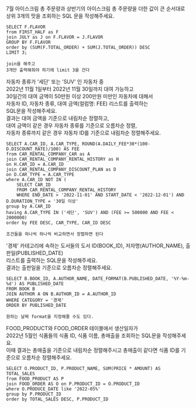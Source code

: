 7월 아이스크림 총 주문량과 상반기의 아이스크림 총 주문량을 더한 값이 큰 순서대로   
상위 3개의 맛을 조회하는 SQL 문을 작성해주세요.   
```
SELECT F.FLAVOR
from FIRST_HALF as F
join JULY as J on F.FLAVOR = J.FLAVOR
GROUP BY F.FLAVOR
order by (SUM(F.TOTAL_ORDER) + SUM(J.TOTAL_ORDER)) DESC
LIMIT 3;

join을 해주고
3개만 출력해줘야 하기에 limit 3을 건다   
```
자동차 종류가 '세단' 또는 'SUV' 인 자동차 중   
2022년 11월 1일부터 2022년 11월 30일까지 대여 가능하고   
30일간의 대여 금액이 50만원 이상 200만원 미만인 자동차에 대해서   
자동차 ID, 자동차 종류, 대여 금액(컬럼명: FEE) 리스트를 출력하는   
SQL문을 작성해주세요.   
결과는 대여 금액을 기준으로 내림차순 정렬하고,   
대여 금액이 같은 경우 자동차 종류를 기준으로 오름차순 정렬,   
자동차 종류까지 같은 경우 자동차 ID를 기준으로 내림차순 정렬해주세요.   
```
SELECT A.CAR_ID, A.CAR_TYPE, ROUND(A.DAILY_FEE*30*(100-D.DISCOUNT_RATE)/100) AS FEE
from CAR_RENTAL_COMPANY_CAR as A
join CAR_RENTAL_COMPANY_RENTAL_HISTORY as H
on H.CAR_ID = A.CAR_ID
join CAR_RENTAL_COMPANY_DISCOUNT_PLAN as D
on D.CAR_TYPE = A.CAR_TYPE
where A.CAR_ID NOT IN (
    SELECT CAR_ID
    FROM CAR_RENTAL_COMPANY_RENTAL_HISTORY
    WHERE END_DATE > '2022-11-01' AND START_DATE < '2022-12-01') AND D.DURATION_TYPE = '30일 이상'
group by A.CAR_ID
having A.CAR_TYPE IN ('세단', 'SUV') AND (FEE >= 500000 AND FEE < 2000000)
order by FEE DESC, CAR_TYPE, CAR_ID DESC

조건들을 하나씩 하나씩 비교하면서 정렬하면 된다
```
'경제' 카테고리에 속하는 도서들의 도서 ID(BOOK_ID), 저자명(AUTHOR_NAME), 출판일(PUBLISHED_DATE)   
리스트를 출력하는 SQL문을 작성해주세요.   
결과는 출판일을 기준으로 오름차순 정렬해주세요.   
```
SELECT B.BOOK_ID, A.AUTHOR_NAME, DATE_FORMAT(B.PUBLISHED_DATE, '%Y-%m-%d') AS PUBLISHED_DATE
FROM BOOK B
JOIN AUTHOR A ON B.AUTHOR_ID = A.AUTHOR_ID
WHERE CATEGORY = '경제'
ORDER BY PUBLISHED_DATE

원하는 날짜 format을 지정해줄 수도 있다.   
```
FOOD_PRODUCT와 FOOD_ORDER 테이블에서 생산일자가   
2022년 5월인 식품들의 식품 ID, 식품 이름, 총매출을 조회하는 SQL문을 작성해주세요.   
이때 결과는 총매출을 기준으로 내림차순 정렬해주시고 총매출이 같다면 식품 ID를 기준으로 오름차순 정렬해주세요.   
```
SELECT O.PRODUCT_ID, P.PRODUCT_NAME, SUM(PRICE * AMOUNT) AS TOTAL_SALES
from FOOD_PRODUCT AS P
join FOOD_ORDER AS O on P.PRODUCT_ID = O.PRODUCT_ID
where O.PRODUCE_DATE like '2022-05%'
group by P.PRODUCT_ID
order by TOTAL_SALES DESC, P.PRODUCT_ID
```
